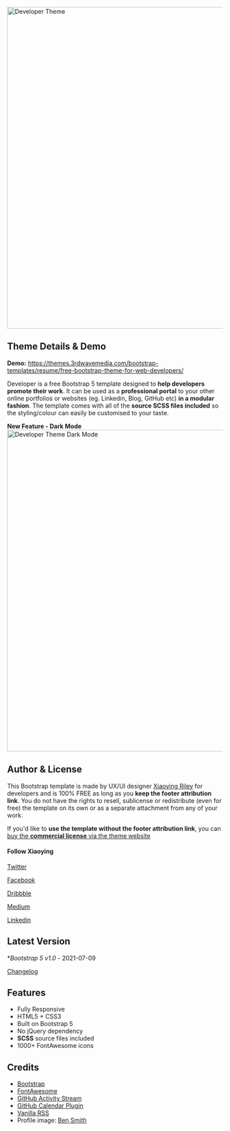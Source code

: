 <a href="https://themes.3rdwavemedia.com/bootstrap-templates/resume/free-bootstrap-theme-for-web-developers/" target="_blank"><img src="https://themes.3rdwavemedia.com/wp-content/uploads/2018/07/free-bootstrap-portfolio-theme-for-web-developers.jpg" alt="Developer Theme" width="750" /></a>

## Theme Details & Demo

**Demo:** https://themes.3rdwavemedia.com/bootstrap-templates/resume/free-bootstrap-theme-for-web-developers/

Developer is a free Bootstrap 5 template designed to **help developers promote their work**. 
It can be used as a **professional portal** to your other online portfolios or websites (eg. Linkedin, Blog, GitHub etc) **in a modular fashion**. 
The template comes with all of the **source SCSS files included** so the styling/colour can easily be customised to your taste.

**New Feature - Dark Mode**
<a href="https://themes.3rdwavemedia.com/bootstrap-templates/resume/free-bootstrap-theme-for-web-developers/" target="_blank"><img src="https://themes.3rdwavemedia.com/wp-content/uploads/2021/07/developer-template-BS5-darkmode.gif" alt="Developer Theme Dark Mode" width="750" /></a>


## Author & License

This Bootstrap template is made by UX/UI designer [Xiaoying Riley](https://twitter.com/3rdwave_themes) for developers and is 100% FREE as long as you **keep the footer attribution link**. You do not have the rights to resell, sublicense or redistribute (even for free) the template on its own or as a separate attachment from any of your work.

If you'd like to **use the template without the footer attribution link**, you can [buy the **commercial license** via the theme website](https://themes.3rdwavemedia.com/bootstrap-templates/resume/free-bootstrap-theme-for-web-developers/)

#### Follow Xiaoying

[Twitter](https://twitter.com/3rdwave_themes)

[Facebook](https://www.facebook.com/3rdwavethemes/)

[Dribbble](https://dribbble.com/Xiaoying)

[Medium](https://medium.com/@3rdwave_themes)

[Linkedin](https://uk.linkedin.com/in/xiaoying)


## Latest Version
**Bootstrap 5 v1.0* - 2021-07-09

[Changelog](https://themes.3rdwavemedia.com/bootstrap-templates/resume/free-bootstrap-theme-for-web-developers/?target=changelog)


## Features

-  Fully Responsive
-  HTML5 + CSS3
-  Built on Bootstrap 5
-  No jQuery dependency
-  **SCSS** source files included
-  1000+ FontAwesome icons


## Credits
- [Bootstrap](http://getbootstrap.com/)
- [FontAwesome](http://fortawesome.github.io/Font-Awesome/)
- [GitHub Activity Stream](http://caseyscarborough.com/projects/github-activity/)
- [GitHub Calendar Plugin](https://github.com/IonicaBizau/github-calendar)
- [Vanilla RSS](https://github.com/sdepold/jquery-rss)
- Profile image: [Ben Smith](https://www.flickr.com/photos/dotbenjamin/2577394151)
